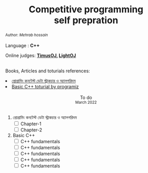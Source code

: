<h1 align="center">Competitive programming <br>
    self prepration
</h1>
<small style="bg-color:green; color=white;">Author:<em> Mehrab hossain</small><br></em><br>
Language : <strong color="red">C++</strong><br>

Online judges: <strong><a href="https://acm.timus.ru/">TimusOJ</a>, <a href="https://lightoj.com/">
LightOJ</a><br><br></strong>

Books, Articles and toturials references:

<li><a href="https://www.rokomari.com/book/117663/programming-contest-data-structures-and-algorithms">প্রোগ্রামিং কনটেস্ট ডেটা স্ট্রাকচার ও অ্যালগরিদম</a></li>
<li><a href="https://www.programiz.com/cpp-programming">Basic C++ toturial by programiz
</a><br><br></li>

<div align="center">To do<br><small>March 2022</small></div><br>
<ol>
<li>প্রোগ্রামিং কনটেস্ট ডেটা স্ট্রাকচার ও অ্যালগরিদম <br>
<input type="checkbox" id="chapter-1">
<label for="chapter-1">Chapter-1</label>
<br>
<input type="checkbox" id="chapter-1">
<label for="chapter-1">Chapter-2</label>
<br>

<li>Basic C++  <br>
<input type="checkbox" id="chapter-1">
<label for="chapter-1">C++ fundamentals</label>
<br>
<input type="checkbox" id="chapter-1">
<label for="chapter-1">C++ fundamentals</label>
<br>
<input type="checkbox" id="chapter-1">
<label for="chapter-1">C++ fundamentals</label>
<br>

<input type="checkbox" id="chapter-1">
<label for="chapter-1">C++ fundamentals</label>
<br>
<input type="checkbox" id="chapter-1">
<label for="chapter-1">C++ fundamentals</label>
<br>

